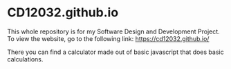 # CD12032.github.io
This whole repository is for my Software Design and Development Project. To view the website, go to the following link:
https://cd12032.github.io/

There you can find a calculator made out of basic javascript that does basic calculations.